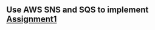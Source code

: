 <h2> Use AWS SNS and SQS to implement <a href="https://github.com/ps3296/Cloud-computing/tree/master/Assignment%201">Assignment1</a> </h2>
